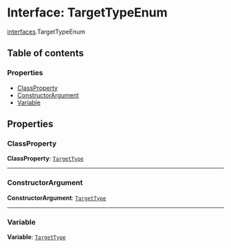 # Interface: TargetTypeEnum

[interfaces](/auto-docs/editor/modules/interfaces.md).TargetTypeEnum

## Table of contents

### Properties

* [ClassProperty](/auto-docs/editor/interfaces/interfaces.TargetTypeEnum.md#classproperty)
* [ConstructorArgument](/auto-docs/editor/interfaces/interfaces.TargetTypeEnum.md#constructorargument)
* [Variable](/auto-docs/editor/interfaces/interfaces.TargetTypeEnum.md#variable)

## Properties

### ClassProperty

**ClassProperty**: [`TargetType`](/auto-docs/editor/types/interfaces.TargetType.md)

***

### ConstructorArgument

**ConstructorArgument**: [`TargetType`](/auto-docs/editor/types/interfaces.TargetType.md)

***

### Variable

**Variable**: [`TargetType`](/auto-docs/editor/types/interfaces.TargetType.md)
